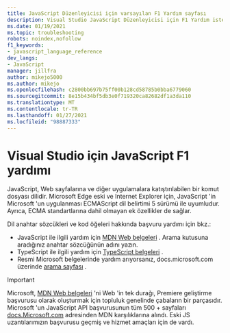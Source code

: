```yaml
---
title: JavaScript Düzenleyicisi için varsayılan F1 Yardım sayfası
description: Visual Studio JavaScript Düzenleyicisi için F1 Yardım istekleri için varsayılan sayfa
ms.date: 01/19/2021
ms.topic: troubleshooting
robots: noindex,nofollow
f1_keywords:
- javascript_language_reference
dev_langs:
- JavaScript
manager: jillfra
author: mikejo5000
ms.author: mikejo
ms.openlocfilehash: c2800bb697b75ff00b128cd58785b0bba6779060
ms.sourcegitcommit: 8e15b434bf5db3e0f719320ca82682df1a3da110
ms.translationtype: MT
ms.contentlocale: tr-TR
ms.lasthandoff: 01/27/2021
ms.locfileid: "98887333"
---
```

# <a name="javascript-f1-help-for-visual-studio"></a>Visual Studio için JavaScript F1 yardımı

JavaScript, Web sayfalarına ve diğer uygulamalara katıştırılabilen bir komut dosyası dilidir. Microsoft Edge eski ve Internet Explorer için, JavaScript 'in Microsoft 'un uygulanması ECMAScript dil belirtimi 5 sürümü ile uyumludur. Ayrıca, ECMA standartlarına dahil olmayan ek özellikler de sağlar.

Dil anahtar sözcükleri ve kod öğeleri hakkında başvuru yardımı için bkz.:

- JavaScript ile ilgili yardım için [MDN Web belgeleri](https://developer.mozilla.org/en-US/docs/Web/JavaScript/Reference) . Arama kutusuna aradığınız anahtar sözcüğünün adını yazın.
- TypeScript ile ilgili yardım için [TypeScript belgeleri](https://www.typescriptlang.org/docs) .
- Resmi Microsoft belgelerinde yardım arıyorsanız, docs.microsoft.com üzerinde [arama sayfası](/search) .

> [!IMPORTANT]
> Microsoft, [MDN Web belgeleri](https://developer.mozilla.org/en-US/docs/Web/JavaScript/Reference) 'ni Web 'in tek durağı, Premiere geliştirme başvurusu olarak oluşturmak için topluluk genelinde çabaların bir parçasıdır. Microsoft 'un JavaScript API başvurusunun tüm 500 + sayfaları [docs.Microsoft.com](https://docs.microsoft.com) adresinden MDN karşılıklarına alındı. Eski JS uzantılarımızın başvurusu geçmiş ve hizmet amaçları için de vardı.
